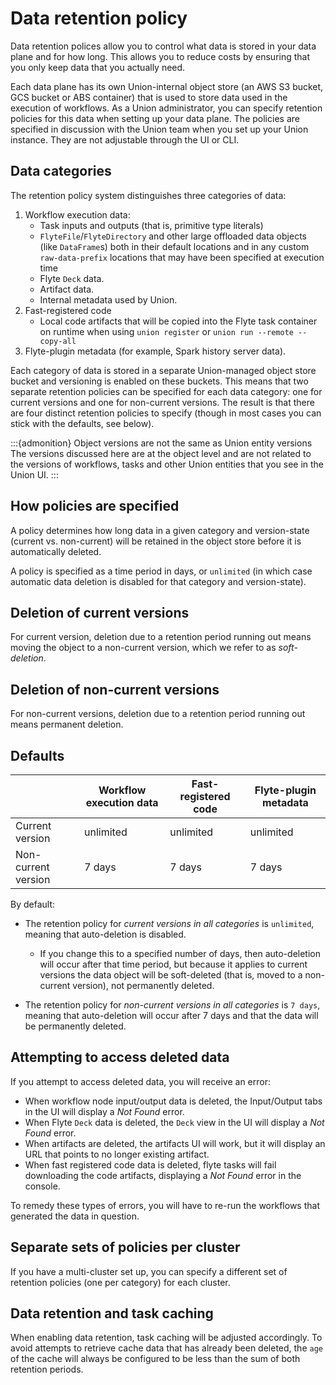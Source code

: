 # Data retention policy

Data retention polices allow you to control what data is stored in your data plane and for how long.
This allows you to reduce costs by ensuring that you only keep data that you actually need.

Each data plane has its own Union-internal object store (an AWS S3 bucket, GCS bucket or ABS container) that is used to store data used in the execution of workflows.
As a Union administrator, you can specify retention policies for this data when setting up your data plane.
The policies are specified in discussion with the Union team when you set up your Union instance.
They are not adjustable through the UI or CLI.

## Data categories

The retention policy system distinguishes three categories of data:

1. Workflow execution data:
    * Task inputs and outputs (that is, primitive type literals)
    * `FlyteFile`/`FlyteDirectory` and other large offloaded data objects (like `DataFrame`s) both in their default locations and in any custom `raw-data-prefix` locations that may have been specified at execution time
    * Flyte `Deck` data.
    * Artifact data.
    * Internal metadata used by Union.
2. Fast-registered code
    * Local code artifacts that will be copied into the Flyte task container on runtime when using `union register` or `union run --remote --copy-all` 
3. Flyte-plugin metadata (for example, Spark history server data).

Each category of data is stored in a separate Union-managed object store bucket and versioning is enabled on these buckets.
This means that two separate retention policies can be specified for each data category: one for current versions and one for non-current versions.
The result is that there are four distinct retention policies to specify (though in most cases you can stick with the defaults, see below).

:::{admonition} Object versions are not the same as Union entity versions
The versions discussed here are at the object level and are not related to the versions of workflows, tasks and other Union entities that you see in the Union UI.
:::

## How policies are specified

A policy determines how long data in a given category and version-state (current vs. non-current) will be retained in the object store before it is automatically deleted.

A policy is specified as a time period in days, or `unlimited` (in which case automatic data deletion is disabled for that category and version-state).

## Deletion of current versions

For current version, deletion due to a retention period running out means moving the object to a non-current version, which we refer to as *soft-deletion*.

## Deletion of non-current versions

For non-current versions, deletion due to a retention period running out means permanent deletion.

## Defaults

|                     | Workflow execution data | Fast-registered code | Flyte-plugin metadata |
|---------------------|-------------------------|----------------------|-----------------------|
| Current version     | unlimited               | unlimited            | unlimited             |
| Non-current version | 7 days                  | 7 days               | 7 days                |


By default:

* The retention policy for *current versions in all categories* is `unlimited`, meaning that auto-deletion is disabled.
    * If you change this to a specified number of days, then auto-deletion will occur after that time period, but because it applies to current versions the data object will be soft-deleted (that is, moved to a non-current version), not permanently deleted.

* The retention policy for *non-current versions in all categories* is `7 days`, meaning that auto-deletion will occur after 7 days and that the data will be permanently deleted.

## Attempting to access deleted data

If you attempt to access deleted data, you will receive an error:

* When workflow node input/output data is deleted, the Input/Output tabs in the UI will display a *Not Found* error.
* When Flyte `Deck` data is deleted, the `Deck` view in the UI will display a *Not Found* error.
* When artifacts are deleted, the artifacts UI will work, but it will display an URL that points to no longer existing artifact.
* When fast registered code data is deleted, flyte tasks will fail downloading the code artifacts, displaying a *Not Found* error in the console.

To remedy these types of errors, you will have to re-run the workflows that generated the data in question.

## Separate sets of policies per cluster

If you have a multi-cluster set up, you can specify a different set of retention policies (one per category) for each cluster.

## Data retention and task caching

When enabling data retention, task caching will be adjusted accordingly. To avoid attempts to retrieve cache data that has already been deleted, the `age` of the cache will always be configured to be less than the sum of both retention periods.
